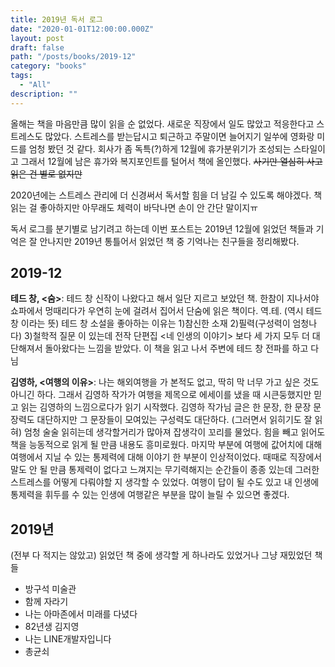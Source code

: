 ```yaml
---
title: 2019년 독서 로그
date: "2020-01-01T12:00:00.000Z"
layout: post
draft: false
path: "/posts/books/2019-12"
category: "books"
tags: 
  - "All"
description: ""
---
```



올해는 책을 마음만큼 많이 읽을 순 없었다. 새로운 직장에서 일도 많았고 적응한다고 스트레스도 많았다. 스트레스를 받는답시고 퇴근하고 주말이면 늘어지기 일쑤에 영화랑 미드를 엄청 봤던 것 같다. 회사가 좀 독특(?)하게 12월에 휴가분위기가 조성되는 스타일이고 그래서 12월에 남은 휴가와 복지포인트를 털어서 책에 올인했다. ~~사기만 열심히 사고 읽은 건 별로 없지만~~ 

2020년에는 스트레스 관리에 더 신경써서 독서할 힘을 더 남길 수 있도록 해야겠다. 책 읽는 걸 좋아하지만 아무래도 체력이 바닥나면 손이 안 간단 말이지ㅠ 

독서 로그를 분기별로 남기려고 하는데 이번 포스트는 2019년 12월에 읽었던 책들과 기억은 잘 안나지만 2019년 통틀어서 읽었던 책 중 기억나는 친구들을 정리해봤다.

## 2019-12

**테드 창, <숨>**: 테드 창 신작이 나왔다고 해서 일단 지르고 보았던 책. 한참이 지나서야 쇼파에서 멍때리다가 우연히 눈에 걸려서 집어서 단숨에 읽은 책이다. 역.테. (역시 테드 창 이라는 뜻) 테드 창 소설을 좋아하는 이유는 1)참신한 소재 2)필력(구성력이 엄청나다) 3)철학적 질문 이 있는데 전작 단편집 <네 인생의 이야기> 보다 세 가지 모두 더 대단해져서 돌아왔다는 느낌을 받았다. 이 책을 읽고 나서 주변에 테드 창 전파를 하고 다님

**김영하, <여행의 이유>**: 나는 해외여행을 가 본적도 없고, 딱히 막 너무 가고 싶은 것도 아니긴 하다. 그래서 김영하 작가가 여행을 제목으로 에세이를 냈을 때 시큰둥했지만 믿고 읽는 김영하의 느낌으로다가 읽기 시작했다. 김영하 작가님 글은 한 문장, 한 문장 문장력도 대단하지만 그 문장들이 모여있는 구성력도 대단하다. (그러면서 읽히기도 잘 읽혀) 엄청 술술 읽히는데 생각할거리가 많아져 잡생각이 꼬리를 물었다. 힘을 빼고 읽어도 책을 능동적으로 읽게 될 만큼 내용도 흥미로웠다. 마지막 부분에 여행에 값어치에 대해 여행에서 지닐 수 있는 통제력에 대해 이야기 한 부분이 인상적이었다. 때때로 직장에서 말도 안 될 만큼 통제력이 없다고 느껴지는 무기력해지는 순간들이 종종 있는데 그러한 스트레스를 어떻게 다뤄야할 지 생각할 수 있었다. 여행이 답이 될 수도 있고 내 인생에 통제력을 휘두를 수 있는 인생에 여행같은 부분을 많이 늘릴 수 있으면 좋겠다.

## 2019년

(전부 다 적지는 않았고) 읽었던 책 중에 생각할 게 하나라도 있었거나 그냥 재밌었던 책들

- 방구석 미술관
- 함께 자라기
- 나는 아마존에서 미래를 다녔다
- 82년생 김지영
- 나는 LINE개발자입니다
- 총균쇠
